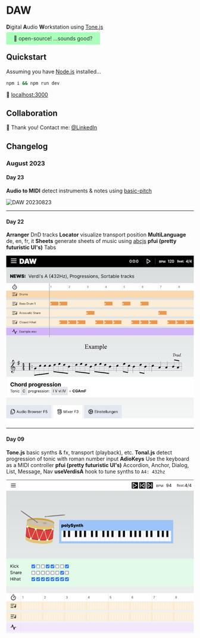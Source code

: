 # DAW

**D**igital **A**udio **W**orkstation using [Tone.js](https://github.com/Tonejs/Tone.js)

<span style='background:#aaffbb;color:#333;padding:8px 20px;'>🎼 open-source! ...sounds good?</span>

## Quickstart

Assuming you have [Node.js](https://nodejs.org) installed...

```bash
npm i && npm run dev
```

🥁 [localhost:3000](http://localhost:3000)

## Collaboration

🙏 Thank you! Contact me: [@LinkedIn](https://www.linkedin.com/in/faebster/)

## Changelog

### August 2023

#### Day 23

**Audio to MIDI** detect instruments & notes using [basic-pitch](https://github.com/spotify/basic-pitch-ts)

<img width="706" alt="DAW 20230823" src="./public/screenshots/daw_202300823.png">

---

#### Day 22

**Arranger** DnD tracks
**Locator** visualize transport position
**MultiLanguage** de, en, fr, it
**Sheets** generate sheets of music using [abcjs](https://github.com/paulrosen/abcjs)
**pfui (pretty futuristic UI's)** Tabs

<img width="706" alt="DAW 20230822" src="./public/screenshots/daw_202300822.png">

---

#### Day 09

**Tone.js** basic synths & fx, transport (playback), etc.
**Tonal.js** detect progression of tonic with roman number input
**AdioKeys** Use the keyboard as a MIDI controller
**pfui (pretty futuristic UI's)** Accordion, Anchor, Dialog, List, Message, Nav
**useVerdisA** hook to tune synths to `A4: 432hz`

<img width="706" alt="DAW 20230809" src="./public/screenshots/daw_202300809.png">
